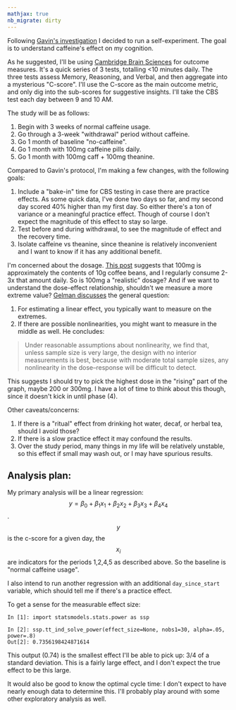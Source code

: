 ```yaml
---
mathjax: true
nb_migrate: dirty
---
```


Following [Gavin's investigation](https://www.gleech.org/stims) I decided to run a self-experiment. The goal is to understand caffeine's effect on my cognition.

As he suggested, I'll be using [Cambridge Brain Sciences](https://brainlabs.me/) for outcome measures. It's a quick series of 3 tests, totalling <10 minutes daily. The three tests assess Memory, Reasoning, and Verbal, and then aggregate into a mysterious "C-score". I'll use the C-score as the main outcome metric, and only dig into the sub-scores for suggestive insights. I'll take the CBS test each day between 9 and 10 AM.

The study will be as follows:
1. Begin with 3 weeks of normal caffeine usage.
1. Go through a 3-week "withdrawal" period without caffeine.
1. Go 1 month of baseline "no-caffeine".
1. Go 1 month with 100mg caffeine pills daily.
1. Go 1 month with 100mg caff + 100mg theanine.


Compared to Gavin's protocol, I'm making a few changes, with the following goals:
1. Include a "bake-in" time for CBS testing in case there are practice effects. As some quick data, I've done two days so far, and my second day scored 40% higher than my first day. So either there's a ton of variance or a meaningful practice effect. Though of course I don't expect the magnitude of this effect to stay so large.
1. Test before and during withdrawal, to see the magnitude of effect and the recovery time.
1. Isolate caffeine vs theanine, since theanine is relatively inconvenient and I want to know if it has any additional benefit.

I'm concerned about the dosage. [This post](https://coffee.stackexchange.com/a/324) suggests that 100mg is approximately the contents of 10g coffee beans, and I regularly consume 2-3x that amount daily. So is 100mg a "realistic" dosage? And if we want to understand the dose-effect relationship, shouldn't we measure a more extreme value? [Gelman discusses](http://www.stat.columbia.edu/~gelman/research/published/27.pdf) the general question:
1. For estimating a linear effect, you typically want to measure on the extremes.
1. If there are possible nonlinearities, you might want to measure in the middle as well.
He concludes:
> Under reasonable assumptions about nonlinearity, we find that, unless sample size is very large, the design with no interior measurements is best, because with moderate total sample sizes, any nonlinearity in the dose–response will be difficult to detect.

This suggests I should try to pick the highest dose in the "rising" part of the graph, maybe 200 or 300mg. I have a lot of time to think about this though, since it doesn't kick in until phase (4).

Other caveats/concerns:
1. If there is a "ritual" effect from drinking hot water, decaf, or herbal tea, should I avoid those?
1. If there is a slow practice effect it may confound the results.
1. Over the study period, many things in my life will be relatively unstable, so this effect if small may wash out, or I may have spurious results.

## Analysis plan:
My primary analysis will be a linear regression: $$y = \beta_0 + \beta_1x_1 + \beta_2x_2 + \beta_3x_3 + \beta_4x_4$$.
$$y$$ is the c-score for a given day, the $$x_i$$ are indicators for the periods 1,2,4,5 as described above. So the baseline is "normal caffeine usage".

I also intend to run another regression with an additional `day_since_start` variable, which should tell me if there's a practice effect.

To get a sense for the measurable effect size:

```
In [1]: import statsmodels.stats.power as ssp

In [2]: ssp.tt_ind_solve_power(effect_size=None, nobs1=30, alpha=.05, power=.8)
Out[2]: 0.7356198424871614
```

This output (0.74) is the smallest effect I'll be able to pick up: 3/4 of a standard deviation. This is a fairly large effect, and I don't expect the true effect to be this large.

It would also be good to know the optimal cycle time: I don't expect to have nearly enough data to determine this. I'll probably play around with some other exploratory analysis as well.

